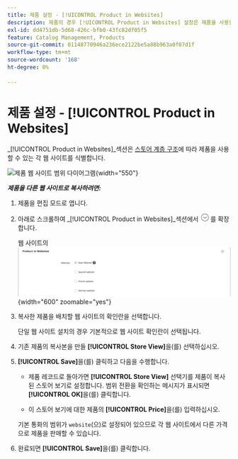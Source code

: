 ```yaml
---
title: 제품 설정 - [!UICONTROL Product in Websites]
description: 제품의 경우 [!UICONTROL Product in Websites] 설정은 제품을 사용할 수 있는 각 웹 사이트를 식별합니다.
exl-id: dd4751db-5d68-426c-bfb0-43fc82df05f5
feature: Catalog Management, Products
source-git-commit: 01148770946a236ece2122be5a88b963a0f07d1f
workflow-type: tm+mt
source-wordcount: '168'
ht-degree: 0%

---
```


# 제품 설정 - [!UICONTROL Product in Websites]

_[!UICONTROL Product in Websites]_섹션은 [스토어 계층 구조](../stores-purchase/stores.md)에 따라 제품을 사용할 수 있는 각 웹 사이트를 식별합니다.

![제품 웹 사이트 범위 다이어그램](./assets/scope-product-website.svg){width="550"}

**_제품을 다른 웹 사이트로 복사하려면:_**

1. 제품을 편집 모드로 엽니다.

1. 아래로 스크롤하여 _[!UICONTROL Product in Websites]_섹션에서 ![확장 선택기](../assets/icon-display-expand.png)를 확장합니다.

   웹 사이트의 ![제품](./assets/catalog-product-in-websites-multisite-main-french.png){width="600" zoomable="yes"}

1. 복사한 제품을 배치할 웹 사이트의 확인란을 선택합니다.

   단일 웹 사이트 설치의 경우 기본적으로 웹 사이트 확인란이 선택됩니다.

1. 기존 제품의 복사본을 만들 **[!UICONTROL Store View]**&#x200B;을(를) 선택하십시오.

1. **[!UICONTROL Save]**&#x200B;을(를) 클릭하고 다음을 수행합니다.

   - 제품 레코드로 돌아가면 **[!UICONTROL Store View]** 선택기를 제품이 복사된 스토어 보기로 설정합니다. 범위 전환을 확인하는 메시지가 표시되면 **[!UICONTROL OK]**&#x200B;을(를) 클릭합니다.

   - 이 스토어 보기에 대한 제품의 **[!UICONTROL Price]**&#x200B;을(를) 입력하십시오.

   기본 통화의 범위가 `website`(으)로 설정되어 있으므로 각 웹 사이트에서 다른 가격으로 제품을 판매할 수 있습니다.

1. 완료되면 **[!UICONTROL Save]**&#x200B;을(를) 클릭합니다.
